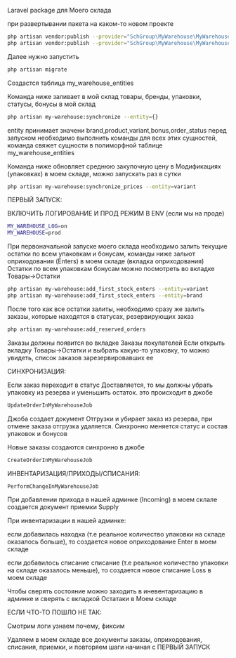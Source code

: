 Laravel package для Моего склада

при развертывании пакета на каком-то новом проекте 
```bash
php artisan vendor:publish --provider="SchGroup\MyWarehouse\MyWarehouseServiceProvider" --tag="migrations"
php artisan vendor:publish --provider="SchGroup\MyWarehouse\MyWarehouseServiceProvider" --tag="config"
```

Далее нужно запустить 
```bash
php artisan migrate
```
Создастся таблица my_warehouse_entities

Команда ниже заливает в мой склад товары, бренды, упаковки, статусы, бонусы в мой склад
```bash
php artisan my-warehouse:synchronize --entity={}
```
entity принимает значени brand,product,variant,bonus,order_status
перед запуском необходимо выполнить команды для всех этих сущностей, 
команда свяжет сущности в полиморфной таблице my_warehouse_entities

Команда ниже обновляет среднюю закупочную цену в Модификациях (упаковках) в моем складе, можно запускать раз в сутки
```bash
php artisan my-warehouse:synchronize_prices --entity=variant
```

ПЕРВЫЙ ЗАПУСК:

ВКЛЮЧИТЬ ЛОГИРОВАНИЕ И ПРОД РЕЖИМ В ENV (если мы на проде)
```bash
MY_WAREHOUSE_LOG=on
MY_WAREHOUSE=prod
```

При первоначальной запуске моего склада необходимо залить текущие остатки по всем упаковкам и бонусам,
команды ниже зальют оприходования (Enters) в моем складе (вкладка оприходования)
Остатки по всем упаковкам бонусам можно посмотреть во вкладке Товары->Остатки
```bash
php artisan my-warehouse:add_first_stock_enters --entity=variant
php artisan my-warehouse:add_first_stock_enters --entity=brand
```

После того как все остатки залиты, необходимо сразу же залить заказы, которые находятся в статусах, резервирующих заказ 

```bash
php artisan my-warehouse:add_reserved_orders
```
Заказы должны появится во вкладке Заказы покупателей
Если открыть вкладку Товары->Остатки и выбрать какую-то упаковку, то можно увидеть, список заказов зарезервировавших ее


СИНХРОНИЗАЦИЯ:

Если заказ переходит в статус Доставляется, то мы должны убрать упаковку из резерва и уменьшить остаток.
это происходит в джобе
```bash
UpdateOrderInMyWarehouseJob
```
Джоба создает документ Отгрузки и убирает заказ из резерва, при отмене заказа отгрузка удаляется.
Синхронно меняется статус и состав упаковок и бонусов

Новые заказы создаются синхронно в джобе
```bash
CreateOrderInMyWarehouseJob
```

ИНВЕНТАРИЗАЦИЯ/ПРИХОДЫ/СПИСАНИЯ:

```bash
PerformChangeInMyWarehouseJob
```
При добавлении прихода в нашей админке (Incoming) в моем склале создается документ приемки Supply

При инвентаризации в нашей админке: 

если добавилась находка (т.е реальное количество упаковки на складе оказалось больше), 
то создается новое оприходование Enter в моем складе

если добавилось списание списание (т.е реальное количество упаковки на складе оказалось меньше), 
то создается новое списание Loss в моем складе

Чтобы сверять состояние можно заходить в иневентаризацию в админке и сверять с вкладкой Остатаки в Моем складе 

ЕСЛИ ЧТО-ТО ПОШЛО НЕ ТАК:

Смотрим логи узнаем почему, фиксим

Удаляем в моем складе все документы заказы, оприходования, списания, приемки, и повторяем шаги начиная с ПЕРВЫЙ ЗАПУСК


